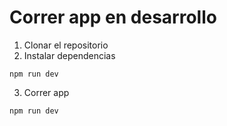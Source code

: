 # Correr app en desarrollo 

1. Clonar el repositorio 
2. Instalar dependencias 
```
npm run dev
```
3. Correr app 
```
npm run dev
```
